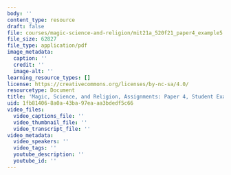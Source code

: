 ```yaml
---
body: ''
content_type: resource
draft: false
file: courses/magic-science-and-religion/mit21a_520f21_paper4_example5.pdf
file_size: 62827
file_type: application/pdf
image_metadata:
  caption: ''
  credit: ''
  image-alt: ''
learning_resource_types: []
license: https://creativecommons.org/licenses/by-nc-sa/4.0/
resourcetype: Document
title: 'Magic, Science, and Religion, Assignments: Paper 4, Student Example 5'
uid: 1fb81406-8a0a-43ba-97ea-aa3bdedf5c66
video_files:
  video_captions_file: ''
  video_thumbnail_file: ''
  video_transcript_file: ''
video_metadata:
  video_speakers: ''
  video_tags: ''
  youtube_description: ''
  youtube_id: ''
---
```

